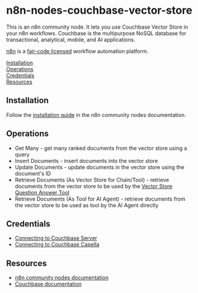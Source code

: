 # n8n-nodes-couchbase-vector-store

This is an n8n community node. It lets you use Couchbase Vector Store in your n8n workflows. Couchbase is the multipurpose NoSQL database for transactional, analytical, mobile, and AI applications.

[n8n](https://n8n.io/) is a [fair-code licensed](https://docs.n8n.io/reference/license/) workflow automation platform.

[Installation](#installation) \
[Operations](#operations) \
[Credentials](#credentials) \
[Resources](#resources)

## Installation

Follow the [installation guide](https://docs.n8n.io/integrations/community-nodes/installation/) in the n8n community nodes documentation.

## Operations

- Get Many - get many ranked documents from the vector store using a query
- Insert Documents - insert documents into the vector store
- Update Documents - update documents in the vector store using the document's ID
- Retrieve Documents (As Vector Store for Chain/Tool) - retrieve documents from the vector store to be used by the [Vector Store Question Answer Tool](https://docs.n8n.io/integrations/builtin/cluster-nodes/sub-nodes/n8n-nodes-langchain.toolvectorstore/)
- Retrieve Documents (As Tool for AI Agent) - retrieve documents from the vector store to be used as tool by the AI Agent directly

## Credentials

- [Connecting to Couchbase Server](https://docs.couchbase.com/server/current/guides/connect.html)
- [Connecting to Couchbase Capella](https://docs.couchbase.com/cloud/get-started/connect.html)

## Resources

- [n8n community nodes documentation](https://docs.n8n.io/integrations/#community-nodes)
- [Couchbase documentation](https://docs.couchbase.com/home/index.html)
